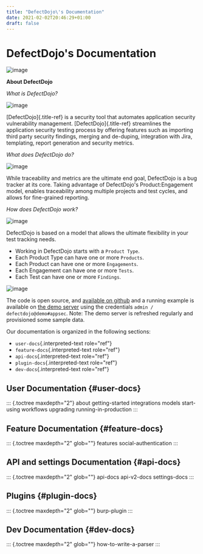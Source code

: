 ```yaml
---
title: "DefectDojo\'s Documentation"
date: 2021-02-02T20:46:29+01:00
draft: false
---
```


DefectDojo\'s Documentation
===========================

![image](../images/dashboard.png)

**About DefectDojo**

*What is DefectDojo?*

![image](../images/bug-2x.png)

[DefectDojo]{.title-ref} is a security tool that automates application
security vulnerability management. [DefectDojo]{.title-ref} streamlines
the application security testing process by offering features such as
importing third party security findings, merging and de-duping,
integration with Jira, templating, report generation and security
metrics.

*What does DefectDojo do?*

![image](../images/graph-2x.png)

While traceability and metrics are the ultimate end goal, DefectDojo is
a bug tracker at its core. Taking advantage of DefectDojo\'s
Product:Engagement model, enables traceability among multiple projects
and test cycles, and allows for fine-grained reporting.

*How does DefectDojo work?*

![image](../images/key-2x.png)

DefectDojo is based on a model that allows the ultimate flexibility in
your test tracking needs.

-   Working in DefectDojo starts with a `Product Type`.
-   Each Product Type can have one or more `Products`.
-   Each Product can have one or more `Engagements`.
-   Each Engagement can have one or more `Tests`.
-   Each Test can have one or more `Findings`.

![image](../images/DD-Hierarchy.png)

The code is open source, and [available on
github](https://github.com/DefectDojo/django-DefectDojo) and a running
example is available on [the demo server](https://demo.defectdojo.org)
using the credentials `admin / defectdojo@demo#appsec`. Note: The demo
server is refreshed regularly and provisioned some sample data.

Our documentation is organized in the following sections:

-   `user-docs`{.interpreted-text role="ref"}
-   `feature-docs`{.interpreted-text role="ref"}
-   `api-docs`{.interpreted-text role="ref"}
-   `plugin-docs`{.interpreted-text role="ref"}
-   `dev-docs`{.interpreted-text role="ref"}

User Documentation {#user-docs}
------------------

::: {.toctree maxdepth="2"}
about getting-started integrations models start-using workflows
upgrading running-in-production
:::

Feature Documentation {#feature-docs}
---------------------

::: {.toctree maxdepth="2" glob=""}
features social-authentication
:::

API and settings Documentation {#api-docs}
------------------------------

::: {.toctree maxdepth="2" glob=""}
api-docs api-v2-docs settings-docs
:::

Plugins {#plugin-docs}
-------

::: {.toctree maxdepth="2" glob=""}
burp-plugin
:::

Dev Documentation {#dev-docs}
-----------------

::: {.toctree maxdepth="2" glob=""}
how-to-write-a-parser
:::
